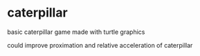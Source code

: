 # caterpillar

basic caterpillar game made with turtle graphics  


could improve proximation and relative acceleration of caterpillar

